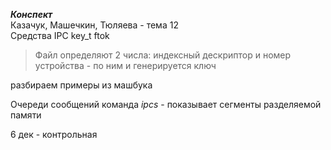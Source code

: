 ***Конспект*** \
Казачук, Машечкин, Тюляева - тема 12 \
Средства IPC 
key_t ftok

>Файл определяют 2 числа: индексный дескриптор и номер 
>устройства - по ним и генерируется ключ

разбираем примеры из машбука

Очереди сообщений
команда *ipcs* - показывает сегменты разделяемой памяти

6 дек - контрольная 
